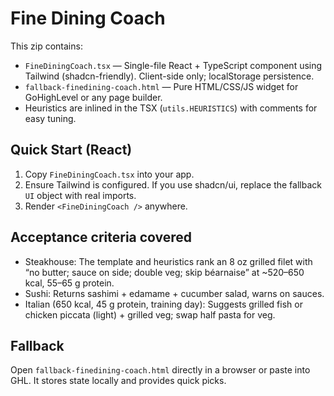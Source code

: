 # Fine Dining Coach

This zip contains:
- `FineDiningCoach.tsx` — Single-file React + TypeScript component using Tailwind (shadcn-friendly). Client-side only; localStorage persistence.
- `fallback-finedining-coach.html` — Pure HTML/CSS/JS widget for GoHighLevel or any page builder.
- Heuristics are inlined in the TSX (`utils.HEURISTICS`) with comments for easy tuning.

## Quick Start (React)
1) Copy `FineDiningCoach.tsx` into your app.
2) Ensure Tailwind is configured. If you use shadcn/ui, replace the fallback `UI` object with real imports.
3) Render `<FineDiningCoach />` anywhere.

## Acceptance criteria covered
- Steakhouse: The template and heuristics rank an 8 oz grilled filet with “no butter; sauce on side; double veg; skip béarnaise” at ~520–650 kcal, 55–65 g protein.
- Sushi: Returns sashimi + edamame + cucumber salad, warns on sauces.
- Italian (650 kcal, 45 g protein, training day): Suggests grilled fish or chicken piccata (light) + grilled veg; swap half pasta for veg.

## Fallback
Open `fallback-finedining-coach.html` directly in a browser or paste into GHL. It stores state locally and provides quick picks.
